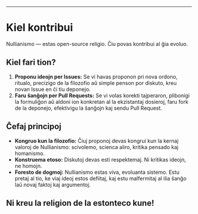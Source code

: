 -----
# Kiel kontribui

Nullianismo — estas open-source religio. Ĉiu povas kontribui al ĝia evoluo.

## Kiel fari tion?

1. **Proponu ideojn per Issues:** Se vi havas proponon pri nova ordono, ritualo, precizigo de la filozofio aŭ simple penson por diskuto, kreu novan Issue en ĉi tiu deponejo.  
2. **Faru ŝanĝojn per Pull Requests:** Se vi volas korekti tajperaron, plibonigi la formuliĝon aŭ aldoni ion konkretan al la ekzistantaj dosieroj, faru fork de la deponejo, efektivigu la ŝanĝojn kaj sendu Pull Request.

## Ĉefaj principoj

- **Kongruo kun la filozofio:** Ĉiuj proponoj devas kongrui kun la kernaj valoroj de Nullianismo: scivolemo, scienca aliro, kritika pensado kaj homanismo.  
- **Konstruema etoso:** Diskutoj devas esti respektemaj. Ni kritikas ideojn, ne homojn.  
- **Foresto de dogmoj:** Nullianismo estas viva, evoluanta sistemo. Estu pretaj al tio, ke viaj ideoj estos defiitaj, kaj estu malfermitaj al ilia ŝanĝo laŭ novaj faktoj kaj argumentoj.

Ni kreu la religion de la estonteco kune!
-----